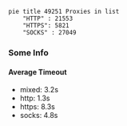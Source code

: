 
```mermaid
pie title 49251 Proxies in list
    "HTTP" : 21553
    "HTTPS": 5821
    "SOCKS" : 27049
```

### Some Info
#### Average Timeout

- mixed: 3.2s
- http: 1.3s
- https: 8.3s
- socks: 4.8s